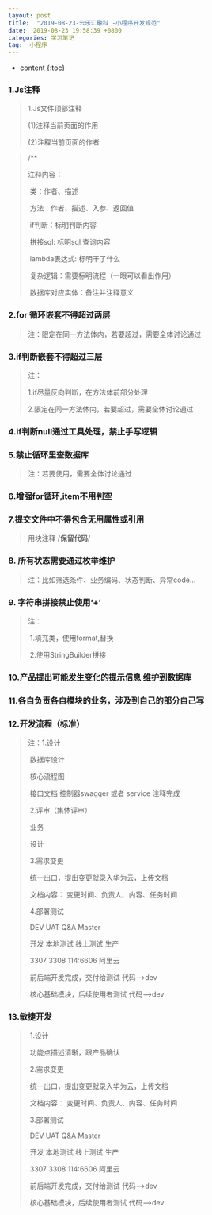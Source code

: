 ```yaml
---
layout: post
title:  "2019-08-23-云乐汇融科 -小程序开发规范"
date:  2019-08-23 19:58:39 +0800
categories: 学习笔记
tag:  小程序
---
```



* content
{:toc}


### 1.Js注释

>1.Js文件顶部注释 
>
>(1)注释当前页面的作用
>
>(2)注释当前页面的作者
>
>





>/**
>
>注释内容：
>
>​	类：作者、描述
>
>​	方法：作者、描述、入参、返回值
>
>​	if判断：标明判断内容
>
>​	拼接sql: 标明sql 查询内容
>
>​	lambda表达式: 标明干了什么
>
>​	复杂逻辑：需要标明流程（一眼可以看出作用）
>
>​	数据库对应实体：备注并注释意义

### 2.for 循环嵌套不得超过两层

> 注：限定在同一方法体内，若要超过，需要全体讨论通过

### 3.if判断嵌套不得超过三层

>注：
>
>1.if尽量反向判断，在方法体前部分处理
>
>2.限定在同一方法体内，若要超过，需要全体讨论通过

### 4.if判断null通过工具处理，禁止手写逻辑

### 5.禁止循环里查数据库

>注：若要使用，需要全体讨论通过

### 6.增强for循环,item不用判空

### 7.提交文件中不得包含无用属性或引用

>用块注释 /**保留代码**/

### 8. 所有状态需要通过枚举维护

>注：比如筛选条件、业务编码、状态判断、异常code...

### 9. 字符串拼接禁止使用‘+’

>注：
>
>​	1.填充类，使用format,替换
>
>​	2.使用StringBuilder拼接

### 10.产品提出可能发生变化的提示信息 维护到数据库

### 11.各自负责各自模块的业务，涉及到自己的部分自己写

### 12.开发流程（标准）

>注：1.设计
>
>​			数据库设计
>
>​			核心流程图 
>
>​			接口文档 控制器swagger 或者 service 注释完成
>
>​		2.评审（集体评审）
>
>​			业务
>
>​			设计
>
>​		3.需求变更
>
>​			统一出口，提出变更就录入华为云，上传文档
>
>​			文档内容： 变更时间、负责人、内容、任务时间
>
>​		4.部署测试
>
>​			 DEV	           UAT                 Q&A                           Master
>
>​			 开发           本地测试           线上测试                       生产
>
>​			3307             3308               114:6606                     阿里云
>
>​            前后端开发完成，交付给测试 代码-->dev
>
>​            核心基础模块，后续使用者测试 代码-->dev

### 13.敏捷开发

>​		1.设计
>
>​			功能点描述清晰，跟产品确认
>
>​		2.需求变更
>
>​			统一出口，提出变更就录入华为云，上传文档
>
>​			文档内容： 变更时间、负责人、内容、任务时间
>
>​		3.部署测试
>
>​			 DEV	           UAT                 Q&A                           Master
>
>​			 开发           本地测试           线上测试                       生产
>
>​			3307             3308               114:6606                     阿里云
>
>​            前后端开发完成，交付给测试 代码-->dev
>
>​            核心基础模块，后续使用者测试 代码-->dev